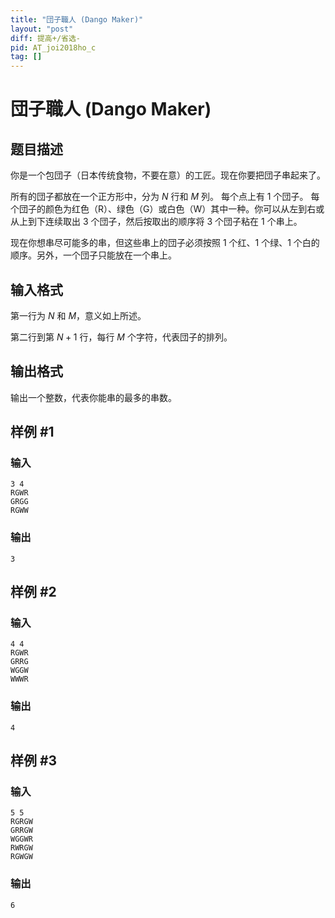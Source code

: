 ```yaml
---
title: "団子職人 (Dango Maker)"
layout: "post"
diff: 提高+/省选-
pid: AT_joi2018ho_c
tag: []
---
```


# 団子職人 (Dango Maker)

## 题目描述

你是一个包団子（日本传统食物，不要在意）的工匠。现在你要把団子串起来了。

所有的団子都放在一个正方形中，分为 $N$ 行和 $M$ 列。 每个点上有 $1$ 个団子。 每个団子的颜色为红色（R）、绿色（G）或白色（W）其中一种。你可以从左到右或从上到下连续取出 $3$ 个団子，然后按取出的顺序将 $3$ 个団子粘在 $1$ 个串上。

现在你想串尽可能多的串，但这些串上的団子必须按照 $1$ 个红、$1$ 个绿、$1$ 个白的顺序。另外，一个団子只能放在一个串上。

## 输入格式

第一行为 $N$ 和 $M$，意义如上所述。

第二行到第 $N+1$ 行，每行 $M$ 个字符，代表団子的排列。

## 输出格式

输出一个整数，代表你能串的最多的串数。

## 样例 #1

### 输入

```
3 4
RGWR
GRGG
RGWW
```

### 输出

```
3
```

## 样例 #2

### 输入

```
4 4
RGWR
GRRG
WGGW
WWWR
```

### 输出

```
4
```

## 样例 #3

### 输入

```
5 5
RGRGW
GRRGW
WGGWR
RWRGW
RGWGW
```

### 输出

```
6
```

